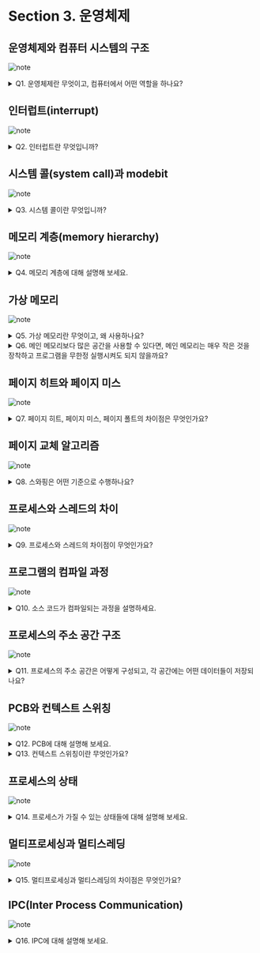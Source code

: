 # Section 3. 운영체제

## 운영체제와 컴퓨터 시스템의 구조

![note](notes/section3/OS_ComputerSystem_Structure.jpg)

<details>
<summary>Q1. 운영체제란 무엇이고, 컴퓨터에서 어떤 역할을 하나요?</summary>

운영체제는 하드웨어부터 사용자의 소프트웨어 사이를 계층적으로 분류하였을 때 있는 커널, 시스템 콜, 인터페이스를 합친 것입니다.

운영체제는 CPU 스케줄링, 프로세스 상태 관리, 메모리 관리, 파일 시스템 관리, I/O 디바이스 관리 등의 역할을 담당합니다.

</details>

## 인터럽트(interrupt)

![note](notes/section3/Interrupt.jpg)

<details>
<summary>Q2. 인터럽트란 무엇입니까?</summary>

인터럽트란 시그널을 발생시켜 CPU의 순차적인 작업을 일시적으로 중단하는 것입니다. 인터럽트가 발생하면 인터럽트 벡터 테이블에서 그에 맞는 인터럽트 서비스 루틴(ISR)을 찾아 실행시키고 실행 흐름이 인터럽트 발생 지점으로 돌아오게 됩니다.

인터럽트는 하드웨어 인터럽트와 소프트웨어 인터럽트로 나뉩니다. 하드웨어 인터럽트는 마우스 클릭, 파일 입출력 완료 등의 이벤트로 인해 발생합니다. 소프트웨어 인터럽트는 트랩이라고도 부르며, 프로세스 상태 변화 등의 이벤트로 인해 발생합니다. 처리되는 우선순위는 하드웨어 인터럽트보다 소프트웨어 인터럽트가 더 높습니다.

</details>

## 시스템 콜(system call)과 modebit

![note](notes/section3/SystemCall.jpg)

<details>
<summary>Q3. 시스템 콜이란 무엇입니까?</summary>

시스템 콜이란 커널 함수를 사용하기 위한 인터페이스입니다. 사용자가 시스템 콜 사용으로 트랩을 발생시키면 올바른 요청인지 확인한 이후 modebit가 0으로 바뀌어 커널 모드로 전환됩니다. 이후 커널 함수가 실행되고 그 결과가 반환되면서 modebit가 다시 1으로 바뀌어 유저 모드로 전환됩니다.

</details>

## 메모리 계층(memory hierarchy)

![note](notes/section3/MemoryHierarchy.jpg)

<details>
<summary>Q4. 메모리 계층에 대해 설명해 보세요.</summary>

메모리 계층은 메모리의 접근성, 용량에 따라 메모리를 계층적으로 구분한 것입니다. 중앙처리장치로부터 가까운 순서대로 레지스터, 캐시, 주기억장치, 보조기억장치로 구분됩니다.

레지스터는 CPU 내의 소형 메모리로 가장 빠르게 접근할 수 있으나 용량은 가장 적고 휘발성이라는 특징을 갖습니다.

캐시는 CPU 내의 L1, L2, L3 캐시로 레지스터에 비해 느리나 고속으로 접근할 수 있습니다. 용량은 레지스터 다음으로 적고 휘발성이라는 특징을 갖습니다.

주기억장치는 RAM이라고도 부르며, 접근 속도와 용량 모두 메모리 계층에서 중간 정도에 해당하며 휘발성이라는 특징을 갖습니다.

보조기억장치는 SSD/HDD라고도 부르며, 접근 속도는 가장 느리지만 용량은 가장 많습니다. 또한, 다른 메모리 장치들과 달리 비휘발성이라는 특징을 가져서 한 번 쓴 정보가 컴퓨터 종료 시에도 유실되지 않습니다.

</details>

## 가상 메모리

![note](notes/section3/VirtualMemory.jpg)

<details>
<summary>Q5. 가상 메모리란 무엇이고, 왜 사용하나요?</summary>

가상 메모리란 물리적 메모리를 추상화하여 실제 물리적 메모리 공간보다 많은 공간을 사용할 수 있게 만드는 메모리 관리 기술입니다. 이를 위해 주소 공간을 가상 주소 공간과 물리 주소 공간으로 분리하고, 가상 주소 공간은 페이지라는 단위로 관리하며 물리 주소 공간은 프레임이라는 단위로 관리합니다. 사용자가 사용하는 메모리 공간은 모두 가상 주소를 통해 접근되며, MMU와 페이지 테이블을 통해 가상 주소가 물리 주소로 매핑됩니다. 이때 물리 주소 공간에 참조한 페이지에 대응되는 프레임이 적재되어 있으면 페이지 히트가 발생하고, 그렇지 않으면 페이지 미스가 발생합니다.

TLB, page table에 대한 적법한 참조 후 페이지 미스 발생 시 페이지 폴트 트랩이 발생하여 OS가 보조기억장치의 Backing store를 탐색한 후 페이지에 대응되는 프레임을 물리 주소 공간에 적재하는 스와핑이 발생하고 페이지 테이블 갱신 후 중단 지점에서 프로그램이 다시 실행됩니다. 이렇게 사용되지 않는 페이지는 Backing store에 저장하고, 사용되는 페이지는 물리 주소 공간에 적재하는 스와핑이 물리 주소 공간의 실제 크기보다 더 많은 크기의 메모리를 사용할 수 있게 해주는 원천입니다.

이러한 점으로 가상 메모리 기술을 사용하면 메모리 공간을 효율적으로 사용할 수 있고 관리도 단순화됩니다. 또한 가상 주소 공간에서 일차적으로 메모리 참조가 적법한 참조인지를 판단하기 때문에 메모리 보안 측면에서도 이점이 있습니다.

</details>

<details>
<summary>Q6. 메인 메모리보다 많은 공간을 사용할 수 있다면, 메인 메모리는 매우 작은 것을 장착하고 프로그램을 무한정 실행시켜도 되지 않을까요?</summary>

그렇지 않습니다. 가상 메모리 기술을 사용하면 메인 메모리보다 큰 공간이 가용해지는 것은 사실이나, 동시간대에 많은 프로그램이 실행되면 그만큼 메모리 참조 시 페이지 폴트의 발생 비율도 올라갈 것입니다. 이로 인해 CPU의 사용률이 낮아질 것이고, 이를 Thrashing이라고 합니다.

Thrashing을 해결하고 CPU 사용률을 높일 수 있는 방법은 하드웨어적으론 메인 메모리 용량을 늘리거나 Backing store를 위한 보조기억장치로 HDD 대신 SSD를 사용하는 것이 있고, 운영체제적으론 과거 프로세스의 메모리 사용 패턴을 기반으로 prefetching하는 작업 세트 방식과 페이지 폴트 비율에 상한선과 하한선을 두고 상한선 이상일 때 할당된 프레임 개수를 늘리고, 하한선 이하일 때 할당된 프레임 개수를 줄이는 PFF 방식이 있습니다.


</details>

## 페이지 히트와 페이지 미스

![note](notes/section3/PageHit_PageMiss.jpg)

<details>
<summary>Q7. 페이지 히트, 페이지 미스, 페이지 폴트의 차이점은 무엇인가요?</summary>

페이지 히트는 참조한 페이지에 대응되는 프레임이 물리 주소 공간에 존재하는 것입니다. 페이지 미스는 반대로 참조한 페이지에 대응되는 프레임이 물리 주소 공간에 존재하지 않는 것입니다.

페이지 폴트는 페이지 미스의 한 종류로, 적법한 페이지 참조에 대해 대응되는 프레임이 물리 주소 공간에 존재하지 않아 스와핑을 수행하는 것입니다. 즉, 페이지 폴트는 페이지 미스이지만 페이지 미스는 페이지 폴트가 아닐 수 있습니다. 예를 들어 적법하지 않은 참조나, 단순 prefetching만 발생하고 페이지의 사용은 발생하지 않았을 시엔 페이지 미스라고는 할 수 있으나 페이지 폴트라고는 할 수 없습니다.

</details>

## 페이지 교체 알고리즘

![note](notes/section3/PageReplacementAlgorithm.jpg)

<details>
<summary>Q8. 스와핑은 어떤 기준으로 수행하나요?</summary>

물리 주소 공간이 여유롭지 않아 스와핑이 발생할 시 페이지 교체 알고리즘에 의해 교체될 프레임이 결정됩니다. 페이지 교체 알고리즘으로는 OPT, FIFO, LRU, LFU, NRU 등이 있습니다.

OPT 알고리즘은 미래에 가장 오랫동안 사용되지 않을 페이지를 교체하는 것입니다. 이 문제는 그리디 알고리즘의 한 종류이기 때문에 OPT 알고리즘이 전역 최적해이지만, 미래는 예측할 수 없기 때문에 구현은 불가능합니다. 때문에 실제로 사용되지는 않고 다른 알고리즘과의 성능 비교 시 상한선을 제공합니다.

FIFO는 적재된 순서대로 페이지를 교체하는 것입니다.

LRU는 과거에 가장 오랫동안 사용되지 않은 페이지를 교체하는 것입니다.

LFU는 과거에 가장 자주 사용되지 않은 페이지를 교체하는 것입니다.

NRU는 clock 알고리즘이라고도 부르며, 참조 비트와 수정 비트를 두고 주기적으로 비트를 reset합니다. 탐색하면서 비트가 0인 것을 교체하고 1로 바꾸는 방식으로 가장 오랫동안 사용되지 않은 페이지가 아닌 비교적 최근에 사용되지 않은 페이지를 교체합니다.

</details>

## 프로세스와 스레드의 차이

![note](notes/section3/ProcessAndThread.jpg)

<details>
<summary>Q9. 프로세스와 스레드의 차이점이 무엇인가요?</summary>

프로세스는 메인 메모리에 프로그램이 적재되어 실행 중인 것을 의미하고, 스레드는 프로세스 내의 논리적인 제어 흐름을 의미합니다.

주소 공간의 관점에서, 프로세스 간에는 독립적인 주소 공간을 갖지만 스레드 간에는 스택만 독립적이고 코드, 데이터, 힙 공간은 공유합니다. 때문에 프로세스 간에는 통신이 어려워 Inter-Process Communiation(IPC)라는 기술을 사용하고, 스레드 간에는 쉽게 직접 통신이 가능합니다.

또한, 어떤 프로세스에서 문제가 발생했을 때 보통 그 문제는 다른 프로세스로 쉽게 전이되지 않습니다. 그러나 어떤 스레드에서 문제가 발생했을 때 그 문제는 다른 스레드로 쉽게 전이됩니다.

마지막으로, 프로세스의 생성, 삭제, 컨텍스트 스위칭 비용은 프로세스가 더 높고, 스레드가 더 낮습니다.

</details>

## 프로그램의 컴파일 과정

![note](notes/section3/CompilationProcess.jpg)

<details>
<summary>Q10. 소스 코드가 컴파일되는 과정을 설명하세요.</summary>

컴파일 과정은 크게 전처리, 컴파일, 어셈블, 링킹으로 구분됩니다.

전처리 과정에선 소스 코드의 주석이 제거되고, 헤더 파일이 포함되며, 매크로가 치환되는 등의 일이 일어납니다. 그 결과로 전처리기는 소스 코드를 .i 확장자의 파일로 변환합니다.

컴파일 과정에선 전처리된 파일이 어셈블리어로 변환되며 이 과정에서 오류가 검사되고, 코드 최적화가 발생합니다. 그 결과로 .i 확장자 파일은 .s 확장자의 어셈블리어 파일로 변환됩니다.

어셈블 과정에선 .s 확장자의 어셈블리어 파일이 .o 확장자의 목적 파일로 변환됩니다.

링킹 과정에선 라이브러리 함수들이 연결되어 실행 가능한 파일이 생성됩니다. 그 결과로 .o 확장자 파일들이 .exe 또는 .out 확장자의 실행 가능한 파일로 변환됩니다.

</details>

## 프로세스의 주소 공간 구조

![note](notes/section3/AddressSpaceStructure.jpg)

<details>
<summary>Q11. 프로세스의 주소 공간은 어떻게 구성되고, 각 공간에는 어떤 데이터들이 저장되나요?</summary>

프로세스의 주소 공간은 높은 주소에서 낮은 주소로 증가하는 동적 공간인 스택, 낮은 주소에서 높은 주소로 증가하는 동적 공간인 힙, 정적 공간인 데이터와 코드 영역들로 구성됩니다.

스택 영역에는 지역 변수, 매개 변수, 함수 등이 저장됩니다. 정적으로 크기가 결정되나, 재귀 호출과 같은 요인으로 동적으로 크기가 변환될 수 있습니다.

힙 영역에는 동적 할당된 변수들이 저장됩니다. 때문에 동적으로 크기가 결정됩니다.

데이터 영역에는 전역 변수, static 변수, const 변수와 같은 정적 변수들이 저장됩니다. 데이터 영역은 또 다시 BSS 영역과 Data 영역으로 구분되는데, BSS 영역에는 0으로 초기화되거나 초기화되지 않은 변수들이 저장되고, Data 영역에는 0이 아닌 값으로 초기화된 변수들이 저장됩니다.

코드 영역에는 소스 코드가 저장됩니다.

</details>

## PCB와 컨텍스트 스위칭

![note](notes/section3/PCB_ContextSwitching.jpg)

<details>
<summary>Q12. PCB에 대해 설명해 보세요.</summary>

PCB, Process Control Block은 프로세스의 메타데이터가 저장된 커널 스택의 블록입니다. 프로세스 생성 시 생성되고, 종료 시 삭제됩니다. 그 내용으로는 프로세스의 상태, 프로세스의 ID, 프로그램 카운터, 레지스터 정보, 메모리 제한 정보, 열린 파일들의 정보 등 프로세스 실행에 필요한 정보들이 담깁니다.

</details>

<details>
<summary>Q13. 컨텍스트 스위칭이란 무엇인가요?</summary>

컨텍스트 스위칭은 메모리 공간에 프로세스를 적재하고, 기존에 있던 프로세스를 삭제하는 과정에서 PCB를 기반으로 프로세스의 상태를 저장하고 불러오는 과정입니다.

</details>

## 프로세스의 상태

![note](notes/section3/ProcessState.jpg)

<details>
<summary>Q14. 프로세스가 가질 수 있는 상태들에 대해 설명해 보세요.</summary>

프로세스의 상태는 Created, Ready, Running, Waiting, Terminated가 있습니다.

Created는 프로세스가 생성된 상태로, 이 상태일 때 PCB가 할당됩니다. 승인되면 Ready 상태로 전환됩니다.

Ready는 프로세스의 실행이 준비 완료된 상태로, 준비 큐에서 대기하고 있는 상태입니다. CPU 스케줄러의 디스패치를 통해 Running 상태로 전환됩니다.

Running은 프로세스가 CPU와 메모리 공간에 대한 제어권을 가지고 실행되고 있는 상태입니다. 이 상태에서 종료되면 Terminated 상태로, I/O 또는 이벤트가 발생하면 Waiting 상태로 전환됩니다.

Waiting은 I/O 또는 이벤트가 끝나기를 대기하는 상태입니다. 해당 I/O 또는 이벤트가 끝나면 다시 Ready 상태로 전환됩니다.

Terminated는 프로세스가 종료된 상태입니다. 이때 PCB의 삭제 및 자원 회수가 일어납니다.

</details>

## 멀티프로세싱과 멀티스레딩

![note](notes/section3/Multiprocessing_Multithreading.jpg)

<details>
<summary>Q15. 멀티프로세싱과 멀티스레딩의 차이점은 무엇인가요?</summary>

멀티프로세싱은 작업을 여러 개의 프로세스를 사용하여 수행하는 것이고, 멀티스레딩은 여러 개의 스레드를 사용하여 수행하는 것입니다.

멀티프로세싱 사용 시엔 프로세스 간 독립적인 주소 공간을 갖기 때문에 격리성과 신뢰성이 올라가고 문제 발생 시 그 영향이 쉽게 전파되지 않는다는 장점이 있습니다.

멀티스레딩 사용 시엔 스레드 간 스택을 제외한 메모리 공간을 공유하기 때문에 자원 공유가 쉽고 효율성이 높다는 장점이 있으나, 문제 발생 시 그 영향이 전파되기 쉽다는 단점도 있습니다.

</details>

## IPC(Inter Process Communication)

![note](notes/section3/IPC.jpg)

<details>
<summary>Q16. IPC에 대해 설명해 보세요.</summary>

IPC, Inter-Process Communiation은 프로세스들 간에 통신하기 위한 기법입니다. 공유 메모리, 파일, 소켓, 파이프, 메시지 큐 방식이 사용됩니다.

공유 메모리 방식은 메모리의 특정 공간을 공유하는 방식으로, 소곧가 빠르고, 데이터 복사 오버헤드가 낮고, 동기화가 필요하다는 특징이 있습니다.

파일 방식은 디스크에 저장된 파일을 공유하는 방식입니다.

소켓 방식은 네트워크 인터페이스를 통한 방식입니다. TCP, UDP, HTTP 등이 이에 해당합니다.

파이프 방식은 FIFO 큐 기반으로 메시지를 순차적으로 전달하는 방식으로, 익명 파이프와 명명 파이프로 나뉩니다. 익명 파이프는 부모-자식 프로세스 간에만 통신이 가능하고, 명명 파이프는 부모-자식 프로세스 외에도 네트워크 내에 있는 프로세스 간 통신이 가능합니다.

메시지 큐 방식은 메시지를 큐로 관리하며, 전송된 메시지가 큐에 복사되고 송신자가 이를 하나씩 읽어가며 통신하는 방식입니다.

</details>

